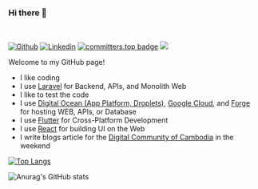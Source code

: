 ### Hi there 👋 


<br>

[![Github](https://img.shields.io/badge/-Github-000?style=flat&logo=Github&logoColor=white)](https://github.com/Re4ch-Jay)
[![Linkedin](https://img.shields.io/badge/-LinkedIn-blue?style=flat&logo=Linkedin&logoColor=white)](https://www.linkedin.com/in/panhareach-phat-0a5897249/)
[![committers.top badge](https://user-badge.committers.top/cambodia/Re4ch-Jay.svg)](https://user-badge.committers.top/cambodia/Re4ch-Jay) 
<a href="https://github.com/Re4ch-Jay/">
   <img src="https://komarev.com/ghpvc/?username=Re4ch-Jay">
</a>
<br>

Welcome to my GitHub page! 

- I like coding
- I use <a href="https://laravel.com/">Laravel</a> for Backend, APIs, and Monolith Web
- I like to test the code
- I use [Digital Ocean (App Platform, Droplets)](https://www.digitalocean.com/), [Google Cloud](https://cloud.google.com/?hl=en), and [Forge](https://forge.laravel.com/) for hosting WEB, APIs, or Database
- I use <a href="https://flutter.dev/">Flutter</a> for Cross-Platform Development
- I use <a href="https://react.dev/">React</a> for building UI on the Web
- I write blogs article for the <a href="https://dcc.gov.kh/">Digital Community of Cambodia</a> in the weekend

<div style="align: right">

[![Top Langs](https://github-readme-stats.vercel.app/api/top-langs/?username=Re4ch-Jay&layout=compact&theme=transparent&langs_count=10)](https://github.com/anuraghazra/github-readme-stats)

</div>

<div style="align: right">

![Anurag's GitHub stats](https://github-readme-stats.vercel.app/api?username=Re4ch-Jay&show_icons=true&theme=transparent)

</div>
<!---
Re4ch-Jay/Re4ch-Jay is a ✨ special ✨ repository because its `README.md` (this file) appears on your GitHub profile.
You can click the Preview link to take a look at your changes.
--->
